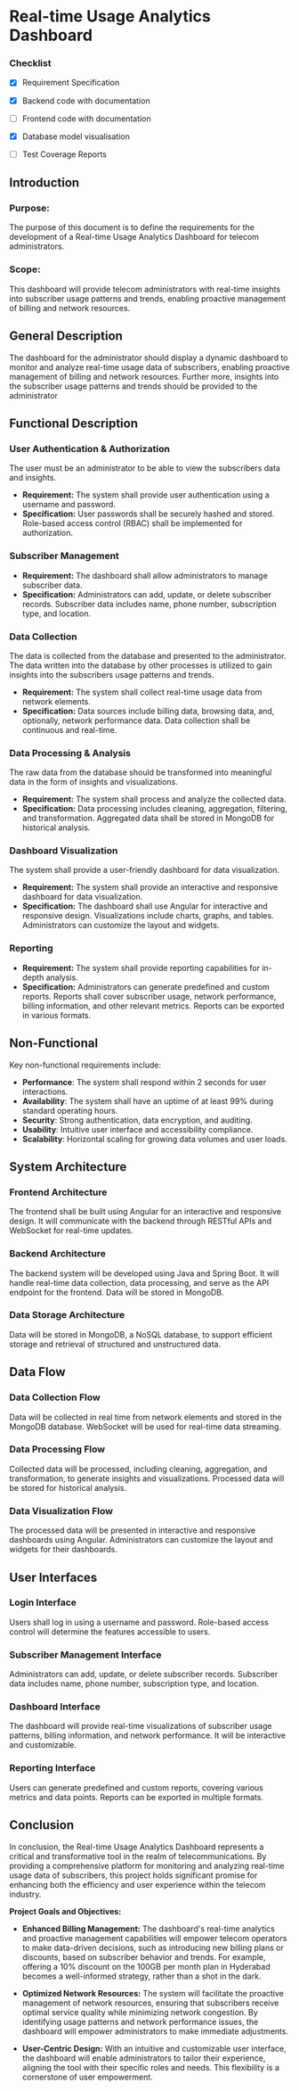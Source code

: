 # Real-time Usage Analytics Dashboard

### Checklist

- [x] Requirement Specification
- [x] Backend code with documentation
- [ ] Frontend code with documentation
- [x] Database model visualisation
- [ ] Test Coverage Reports


## Introduction
### Purpose:
The purpose of this document is to define the requirements for the development of a Real-time Usage Analytics Dashboard for telecom administrators.

### Scope:
This dashboard will provide telecom administrators with real-time insights into subscriber usage patterns and trends, enabling proactive management of billing and network resources.


## General Description

The dashboard for the administrator should display a dynamic dashboard to monitor and analyze real-time usage data of subscribers, enabling proactive management of billing and network resources.
Further more, insights into the subscriber usage patterns and trends should be provided to the administrator

## Functional Description

### User Authentication & Authorization
The user must be an administrator to be able to view the subscribers data and insights.
-   **Requirement:** The system shall provide user authentication using a username and password.
-   **Specification:** User passwords shall be securely hashed and stored. Role-based access control (RBAC) shall be implemented for authorization.
### Subscriber Management
-   **Requirement:** The dashboard shall allow administrators to manage subscriber data.
-   **Specification:** Administrators can add, update, or delete subscriber records. Subscriber data includes name, phone number, subscription type, and location.
### Data Collection
The data is collected from the database and presented to the administrator. The data written into the database by other processes is utilized to gain insights into the subscribers usage patterns and trends.
-   **Requirement:** The system shall collect real-time usage data from network elements.
-   **Specification:** Data sources include billing data, browsing data, and, optionally, network performance data. Data collection shall be continuous and real-time.
### Data Processing & Analysis
The raw data from the database should be transformed into meaningful data in the form of insights and visualizations.
-   **Requirement:** The system shall process and analyze the collected data.
-   **Specification:** Data processing includes cleaning, aggregation, filtering, and transformation. Aggregated data shall be stored in MongoDB for historical analysis.

### Dashboard Visualization
The system shall provide a user-friendly dashboard for data visualization.
-   **Requirement:** The system shall provide an interactive and responsive dashboard for data visualization.
-   **Specification:** The dashboard shall use Angular for interactive and responsive design. Visualizations include charts, graphs, and tables. Administrators can customize the layout and widgets.
### Reporting

-   **Requirement:** The system shall provide reporting capabilities for in-depth analysis.
-   **Specification:** Administrators can generate predefined and custom reports. Reports shall cover subscriber usage, network performance, billing information, and other relevant metrics. Reports can be exported in various formats.

## Non-Functional
Key non-functional requirements include:

-   **Performance**: The system shall respond within 2 seconds for user interactions.
-   **Availability**: The system shall have an uptime of at least 99% during standard operating hours.
-   **Security**: Strong authentication, data encryption, and auditing.
-   **Usability**: Intuitive user interface and accessibility compliance.
-   **Scalability**: Horizontal scaling for growing data volumes and user loads.
## System Architecture
### Frontend Architecture

The frontend shall be built using Angular for an interactive and responsive design. It will communicate with the backend through RESTful APIs and WebSocket for real-time updates.

### Backend Architecture

The backend system will be developed using Java and Spring Boot. It will handle real-time data collection, data processing, and serve as the API endpoint for the frontend. Data will be stored in MongoDB.

### Data Storage Architecture

Data will be stored in MongoDB, a NoSQL database, to support efficient storage and retrieval of structured and unstructured data.

## Data Flow
### Data Collection Flow

Data will be collected in real time from network elements and stored in the MongoDB database. WebSocket will be used for real-time data streaming.

### Data Processing Flow

Collected data will be processed, including cleaning, aggregation, and transformation, to generate insights and visualizations. Processed data will be stored for historical analysis.

### Data Visualization Flow

The processed data will be presented in interactive and responsive dashboards using Angular. Administrators can customize the layout and widgets for their dashboards.

## User Interfaces
### Login Interface

Users shall log in using a username and password. Role-based access control will determine the features accessible to users.

###  Subscriber Management Interface

Administrators can add, update, or delete subscriber records. Subscriber data includes name, phone number, subscription type, and location.

### Dashboard Interface

The dashboard will provide real-time visualizations of subscriber usage patterns, billing information, and network performance. It will be interactive and customizable.

### Reporting Interface

Users can generate predefined and custom reports, covering various metrics and data points. Reports can be exported in multiple formats.

## Conclusion

In conclusion, the Real-time Usage Analytics Dashboard represents a critical and transformative tool in the realm of telecommunications. By providing a comprehensive platform for monitoring and analyzing real-time usage data of subscribers, this project holds significant promise for enhancing both the efficiency and user experience within the telecom industry.

**Project Goals and Objectives:**

-   **Enhanced Billing Management:** The dashboard's real-time analytics and proactive management capabilities will empower telecom operators to make data-driven decisions, such as introducing new billing plans or discounts, based on subscriber behavior and trends. For example, offering a 10% discount on the 100GB per month plan in Hyderabad becomes a well-informed strategy, rather than a shot in the dark.
    
-   **Optimized Network Resources:** The system will facilitate the proactive management of network resources, ensuring that subscribers receive optimal service quality while minimizing network congestion. By identifying usage patterns and network performance issues, the dashboard will empower administrators to make immediate adjustments.
    
-   **User-Centric Design:** With an intuitive and customizable user interface, the dashboard will enable administrators to tailor their experience, aligning the tool with their specific roles and needs. This flexibility is a cornerstone of user empowerment.






